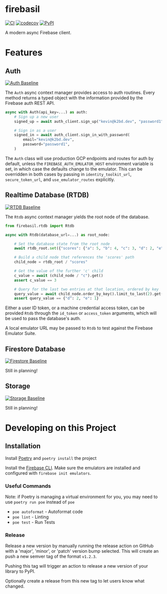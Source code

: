 # firebasil

[![CI](https://github.com/k2bd/firebasil/actions/workflows/ci.yml/badge.svg)](https://github.com/k2bd/firebasil/actions/workflows/ci.yml)
[![codecov](https://codecov.io/gh/k2bd/firebasil/branch/main/graph/badge.svg?token=0X48PIN0MC)](https://codecov.io/gh/k2bd/firebasil)
[![PyPI](https://img.shields.io/pypi/v/firebasil)](https://pypi.org/project/firebasil/)

A modern async Firebase client.

# Features

## Auth

[![Auth Baseline](https://github.com/k2bd/firebasil/milestone/1)](https://img.shields.io/github/milestones/progress/k2bd/firebasil/1)

The ``Auth`` async context manager provides access to auth routines.
Every method returns a typed object with the information provided by the Firebase auth REST API.

```python
async with Auth(api_key=...) as auth:
    # Sign up a new user
    signed_up = await auth_client.sign_up("kevin@k2bd.dev", "password1")

    # Sign in as a user
    signed_in = await auth_client.sign_in_with_password(
        email="kevin@k2bd.dev",
        password="password1",
    )
```

The ``Auth`` class will use production GCP endpoints and routes for auth by default, unless the ``FIREBASE_AUTH_EMULATOR_HOST`` environment variable is set, in which case the defaults change to the emulator. This can be overridden in both cases by passing in ``identity_toolkit_url``, ``secure_token_url``, and ``use_emulator_routes`` explicitly.

## Realtime Database (RTDB)

[![RTDB Baseline](https://github.com/k2bd/firebasil/milestone/2)](https://img.shields.io/github/milestones/progress/k2bd/firebasil/2)

The ``Rtdb`` async context manager yields the root node of the database.

```python
from firebasil.rtdb import Rtdb

async with Rtdb(database_url=...) as root_node:

    # Set the database state from the root node
    await rtdb_root.set({"scores": {"a": 5, "b": 4, "c": 3, "d": 2, "e": 1}})

    # Build a child node that references the 'scores' path
    child_node = rtdb_root / "scores"

    # Get the value of the further 'c' child
    c_value = await (child_node / "c").get()
    assert c_value == 3

    # Query for the last two entries at that location, ordered by key
    query_value = await child_node.order_by_key().limit_to_last(2).get()
    assert query_value == {"d": 2, "e": 1}
```

Either a user ID token, or a machine credential access token, can be provided ``Rtdb`` through the ``id_token`` or ``access_token`` arguments, which will be used to pass the database's auth.

A local emulator URL may be passed to ``Rtdb`` to test against the Firebase Emulator Suite.

## Firestore Database

[![Firestore Baseline](https://github.com/k2bd/firebasil/milestone/3)](https://img.shields.io/github/milestones/progress/k2bd/firebasil/3)

Still in planning!

## Storage

[![Storage Baseline](https://github.com/k2bd/firebasil/milestone/4)](https://img.shields.io/github/milestones/progress/k2bd/firebasil/4)

Still in planning!

# Developing on this Project

## Installation

Install [Poetry](https://python-poetry.org/) and `poetry install` the project

Install the [Firebase CLI](https://firebase.google.com/docs/cli). Make sure the emulators are installed and configured with `firebase init emulators`.

### Useful Commands

Note: if Poetry is managing a virtual environment for you, you may need to use `poetry run poe` instead of `poe`

- `poe autoformat` - Autoformat code
- `poe lint` - Linting
- `poe test` - Run Tests

### Release

Release a new version by manually running the release action on GitHub with a 'major', 'minor', or 'patch' version bump selected.
This will create an push a new semver tag of the format `v1.2.3`.

Pushing this tag will trigger an action to release a new version of your library to PyPI.

Optionally create a release from this new tag to let users know what changed.
